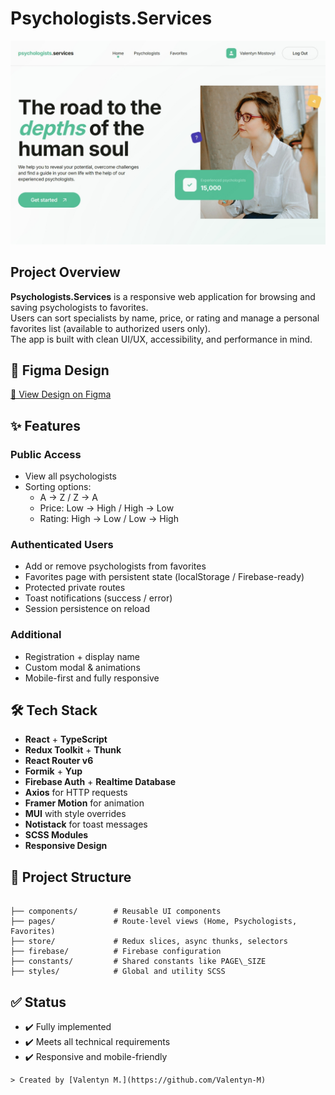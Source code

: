 # Psychologists.Services

![preview](./preview.jpg)

## Project Overview

**Psychologists.Services** is a responsive web application for browsing and saving psychologists to favorites.  
Users can sort specialists by name, price, or rating and manage a personal favorites list (available to authorized users only).  
The app is built with clean UI/UX, accessibility, and performance in mind.

## 🎨 Figma Design

[🔗 View Design on Figma](https://www.figma.com/design/I5vjNb0NsJOpQRnRpMloSY/Psychologists.Services?node-id=0-1&p=f)

## ✨ Features

### Public Access

- View all psychologists
- Sorting options:
  - A → Z / Z → A
  - Price: Low → High / High → Low
  - Rating: High → Low / Low → High

### Authenticated Users

- Add or remove psychologists from favorites
- Favorites page with persistent state (localStorage / Firebase-ready)
- Protected private routes
- Toast notifications (success / error)
- Session persistence on reload

### Additional

- Registration + display name
- Custom modal & animations
- Mobile-first and fully responsive

## 🛠 Tech Stack

- **React** + **TypeScript**
- **Redux Toolkit** + **Thunk**
- **React Router v6**
- **Formik** + **Yup**
- **Firebase Auth** + **Realtime Database**
- **Axios** for HTTP requests
- **Framer Motion** for animation
- **MUI** with style overrides
- **Notistack** for toast messages
- **SCSS Modules**
- **Responsive Design**

## 📁 Project Structure

```

├── components/        # Reusable UI components
├── pages/             # Route-level views (Home, Psychologists, Favorites)
├── store/             # Redux slices, async thunks, selectors
├── firebase/          # Firebase configuration
├── constants/         # Shared constants like PAGE\_SIZE
├── styles/            # Global and utility SCSS

```

## ✅ Status

- ✔️ Fully implemented
- ✔️ Meets all technical requirements
- ✔️ Responsive and mobile-friendly

```
> Created by [Valentyn M.](https://github.com/Valentyn-M)
```

